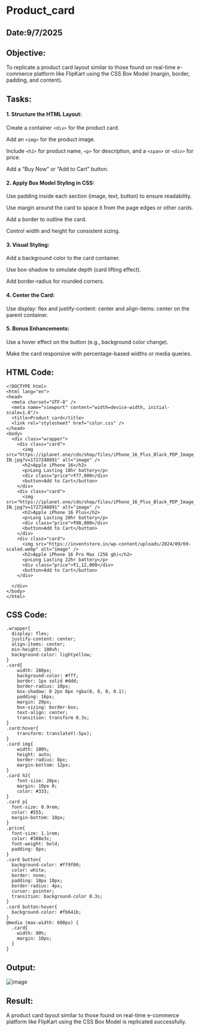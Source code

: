 # Product_card
## Date:9/7/2025
## Objective:

To replicate a product card layout similar to those found on real-time e-commerce platform like FlipKart using the CSS Box Model (margin, border, padding, and content).

## Tasks:

#### 1. Structure the HTML Layout:
Create a container ```<div>``` for the product card.

Add an ```<img>``` for the product image.

Include ```<h2>``` for product name, ```<p>``` for description, and a ```<span>``` or ```<div>``` for price.

Add a “Buy Now” or “Add to Cart” button.

#### 2. Apply Box Model Styling in CSS:
Use padding inside each section (image, text, button) to ensure readability.

Use margin around the card to space it from the page edges or other cards.

Add a border to outline the card.

Control width and height for consistent sizing.

#### 3. Visual Styling:
Add a background color to the card container.

Use box-shadow to simulate depth (card lifting effect).

Add border-radius for rounded corners.

#### 4. Center the Card:
Use display: flex and justify-content: center and align-items: center on the parent container.

#### 5. Bonus Enhancements:
Use a hover effect on the button (e.g., background color change).

Make the card responsive with percentage-based widths or media queries.
## HTML Code:
```
<!DOCTYPE html>
<html lang="en">
<head>
  <meta charset="UTF-8" />
  <meta name="viewport" content="width=device-width, initial-scale=1.0"/>
  <title>Product card</title>
  <link rel="stylesheet" href="color.css" />
</head>
<body>
  <div class="wrapper">
    <div class="card">
      <img src="https://iplanet.one/cdn/shop/files/iPhone_16_Plus_Black_PDP_Image_Position_1__en-IN.jpg?v=1727248891" alt="image" />
      <h2>Apple iPhone 16</h2>
      <p>Long Lasting 18hr battery</p>
      <div class="price">₹77,000</div>
      <button>Add to Cart</button>
    </div>
    <div class="card">
      <img src="https://iplanet.one/cdn/shop/files/iPhone_16_Plus_Black_PDP_Image_Position_1__en-IN.jpg?v=1727248891" alt="image" />
      <h2>Apple iPhone 16 Plus</h2>
      <p>Long Lasting 20hr battery</p>
      <div class="price">₹90,000</div>
      <button>Add to Cart</button>
    </div>
    <div class="card">
      <img src="https://inventstore.in/wp-content/uploads/2024/09/69-scaled.webp" alt="image" />
      <h2>Apple iPhone 16 Pro Max (256 gb)</h2>
      <p>Long Lasting 22hr battery</p>
      <div class="price">₹1,12,000</div>
      <button>Add to Cart</button>
    </div>
    
  </div>
</body>
</html>
```
## CSS Code:
```
.wrapper{
  display: flex;
  justify-content: center;
  align-items: center;
  min-height: 100vh;
  background-color: lightyellow;
}
.card{
    width: 280px;
    background-color: #fff;
    border: 1px solid #ddd;
    border-radius: 10px;
    box-shadow: 0 2px 8px rgba(0, 0, 0, 0.1);
    padding: 16px;
    margin: 20px;
    box-sizing: border-box;
    text-align: center;
    transition: transform 0.3s;
}
.card:hover{
    transform: translateY(-5px);
}
.card img{
    width: 100%;
    height: auto;
    border-radius: 8px;
    margin-bottom: 12px;
}
.card h2{
    font-size: 20px;
    margin: 10px 0;
    color: #333;
}
.card p{
  font-size: 0.9rem;
  color: #555;
  margin-bottom: 10px;
}
.price{
  font-size: 1.1rem;
  color: #388e3c;
  font-weight: bold;
  padding: 8px;
}
.card button{
  background-color: #ff9f00;
  color: white;
  border: none;
  padding: 10px 18px;
  border-radius: 4px;
  cursor: pointer;
  transition: background-color 0.3s;
}
.card button:hover{
  background-color: #fb641b;
}
@media (max-width: 600px) {
  .card{
    width: 90%;
    margin: 10px;
  }
}

```
## Output:
![image](https://github.com/user-attachments/assets/6dcae248-00e8-44b5-b3c4-612f631e247d)


## Result:
A product card layout similar to those found on real-time e-commerce platform like FlipKart using the CSS Box Model is replicated successfully.
